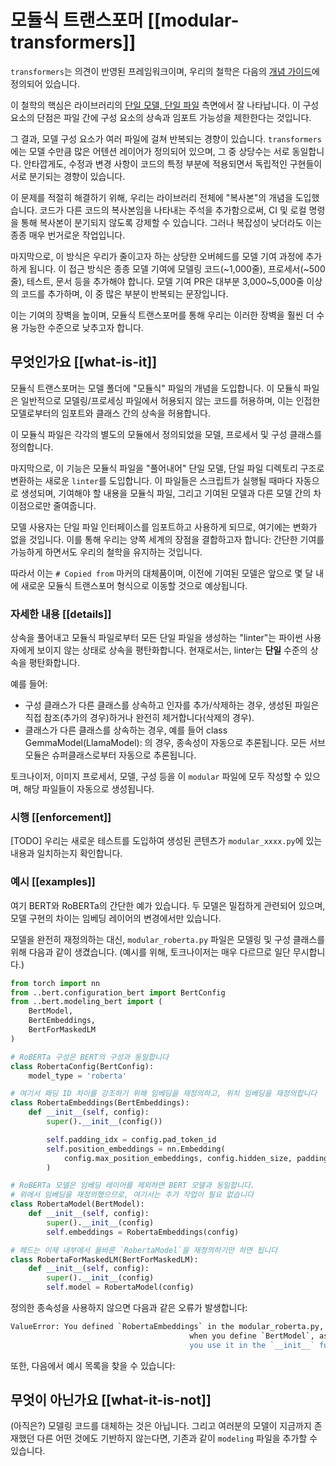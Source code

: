 # 모듈식 트랜스포머 [[modular-transformers]]

`transformers`는 의견이 반영된 프레임워크이며, 우리의 철학은 다음의 [개념 가이드](./philosophy)에 정의되어 있습니다.

이 철학의 핵심은 라이브러리의 [단일 모델, 단일 파일](https://huggingface.co/blog/transformers-design-philosophy) 측면에서 잘 나타납니다. 이 구성 요소의 단점은 파일 간에 구성 요소의 상속과 임포트 가능성을 제한한다는 것입니다.

그 결과, 모델 구성 요소가 여러 파일에 걸쳐 반복되는 경향이 있습니다. `transformers`에는 모델 수만큼 많은 어텐션 레이어가 정의되어 있으며, 그 중 상당수는 서로 동일합니다. 안타깝게도, 수정과 변경 사항이 코드의 특정 부분에 적용되면서 독립적인 구현들이 서로 분기되는 경향이 있습니다.

이 문제를 적절히 해결하기 위해, 우리는 라이브러리 전체에 "복사본"의 개념을 도입했습니다. 코드가 다른 코드의 복사본임을 나타내는 주석을 추가함으로써, CI 및 로컬 명령을 통해 복사본이 분기되지 않도록 강제할 수 있습니다. 그러나 복잡성이 낮더라도 이는 종종 매우 번거로운 작업입니다.

마지막으로, 이 방식은 우리가 줄이고자 하는 상당한 오버헤드를 모델 기여 과정에 추가하게 됩니다. 이 접근 방식은 종종 모델 기여에 모델링 코드(~1,000줄), 프로세서(~500줄), 테스트, 문서 등을 추가해야 합니다. 모델 기여 PR은 대부분 3,000~5,000줄 이상의 코드를 추가하며, 이 중 많은 부분이 반복되는 문장입니다.

이는 기여의 장벽을 높이며, 모듈식 트랜스포머를 통해 우리는 이러한 장벽을 훨씬 더 수용 가능한 수준으로 낮추고자 합니다.

## 무엇인가요 [[what-is-it]]

모듈식 트랜스포머는 모델 폴더에 "모듈식" 파일의 개념을 도입합니다. 이 모듈식 파일은 일반적으로 모델링/프로세싱 파일에서 허용되지 않는 코드를 허용하며, 이는 인접한 모델로부터의 임포트와 클래스 간의 상속을 허용합니다.

이 모듈식 파일은 각각의 별도의 모듈에서 정의되었을 모델, 프로세서 및 구성 클래스를 정의합니다.

마지막으로, 이 기능은 모듈식 파일을 "풀어내어" 단일 모델, 단일 파일 디렉토리 구조로 변환하는 새로운 `linter`를 도입합니다. 이 파일들은 스크립트가 실행될 때마다 자동으로 생성되며, 기여해야 할 내용을 모듈식 파일, 그리고 기여된 모델과 다른 모델 간의 차이점으로만 줄여줍니다.

모델 사용자는 단일 파일 인터페이스를 임포트하고 사용하게 되므로, 여기에는 변화가 없을 것입니다. 이를 통해 우리는 양쪽 세계의 장점을 결합하고자 합니다: 간단한 기여를 가능하게 하면서도 우리의 철학을 유지하는 것입니다.

따라서 이는 `# Copied from` 마커의 대체품이며, 이전에 기여된 모델은 앞으로 몇 달 내에 새로운 모듈식 트랜스포머 형식으로 이동할 것으로 예상됩니다.

### 자세한 내용 [[details]]

상속을 풀어내고 모듈식 파일로부터 모든 단일 파일을 생성하는 "linter"는 파이썬 사용자에게 보이지 않는 상태로 상속을 평탄화합니다. 현재로서는, linter는 **단일** 수준의 상속을 평탄화합니다.

예를 들어:
- 구성 클래스가 다른 클래스를 상속하고 인자를 추가/삭제하는 경우, 생성된 파일은 직접 참조(추가의 경우)하거나 완전히 제거합니다(삭제의 경우).
- 클래스가 다른 클래스를 상속하는 경우, 예를 들어 class GemmaModel(LlamaModel): 의 경우, 종속성이 자동으로 추론됩니다. 모든 서브모듈은 슈퍼클래스로부터 자동으로 추론됩니다.

토크나이저, 이미지 프로세서, 모델, 구성 등을 이 `modular` 파일에 모두 작성할 수 있으며, 해당 파일들이 자동으로 생성됩니다.

### 시행 [[enforcement]]

[TODO] 우리는 새로운 테스트를 도입하여 생성된 콘텐츠가 `modular_xxxx.py`에 있는 내용과 일치하는지 확인합니다.

### 예시 [[examples]]

여기 BERT와 RoBERTa의 간단한 예가 있습니다. 두 모델은 밀접하게 관련되어 있으며, 모델 구현의 차이는 임베딩 레이어의 변경에서만 있습니다.

모델을 완전히 재정의하는 대신, `modular_roberta.py` 파일은 모델링 및 구성 클래스를 위해 다음과 같이 생겼습니다. (예시를 위해, 토크나이저는 매우 다르므로 일단 무시합니다.)

```python
from torch import nn
from ..bert.configuration_bert import BertConfig
from ..bert.modeling_bert import (
    BertModel,
    BertEmbeddings,
    BertForMaskedLM
)

# RoBERTa 구성은 BERT의 구성과 동일합니다
class RobertaConfig(BertConfig):
    model_type = 'roberta'

# 여기서 패딩 ID 차이를 강조하기 위해 임베딩을 재정의하고, 위치 임베딩을 재정의합니다
class RobertaEmbeddings(BertEmbeddings):
    def __init__(self, config):
        super().__init__(config())

        self.padding_idx = config.pad_token_id
        self.position_embeddings = nn.Embedding(
            config.max_position_embeddings, config.hidden_size, padding_idx=self.padding_idx
        )

# RoBERTa 모델은 임베딩 레이어를 제외하면 BERT 모델과 동일합니다.
# 위에서 임베딩을 재정의했으므로, 여기서는 추가 작업이 필요 없습니다
class RobertaModel(BertModel):
    def __init__(self, config):
        super().__init__(config)
        self.embeddings = RobertaEmbeddings(config)

# 헤드는 이제 내부에서 올바른 `RobertaModel`을 재정의하기만 하면 됩니다
class RobertaForMaskedLM(BertForMaskedLM):
    def __init__(self, config):
        super().__init__(config)
        self.model = RobertaModel(config)
```

정의한 종속성을 사용하지 않으면 다음과 같은 오류가 발생합니다:

```bash
ValueError: You defined `RobertaEmbeddings` in the modular_roberta.py, it should be used
                                        when you define `BertModel`, as it is one of it's direct dependencies. Make sure
                                        you use it in the `__init__` function.
```

또한, 다음에서 예시 목록을 찾을 수 있습니다:

## 무엇이 아닌가요 [[what-it-is-not]]

(아직은?) 모델링 코드를 대체하는 것은 아닙니다. 그리고 여러분의 모델이 지금까지 존재했던 다른 어떤 것에도 기반하지 않는다면, 기존과 같이 `modeling` 파일을 추가할 수 있습니다.
